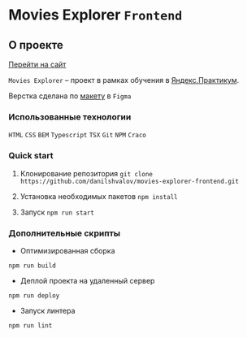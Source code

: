 # Movies Explorer `Frontend`  

## О проекте

[Перейти на сайт](https://ds.movies-explorer.nomoredomains.icu)

`Movies Explorer` – проект в рамках обучения в [Яндекс.Практикум](https://praktikum.yandex.ru/).

Верстка сделана по [макету](https://www.figma.com/file/XLVdaJOYgaeg6SbZIVbH10/template?node-id=932%3A3407) в `Figma`


### Использованные технологии

`HTML` `CSS` `BEM` `Typescript` `TSX` `Git` `NPM` `Craco`

### Quick start

1. Клонирование репозитория
`
git clone https://github.com/danilshvalov/movies-explorer-frontend.git
`

2. Установка необходимых пакетов
`
npm install
`

3. Запуск
`
npm run start
`

### Дополнительные скрипты

* Оптимизированная сборка

`
npm run build
`

* Деплой проекта на удаленный сервер

`
npm run deploy
`

* Запуск линтера

`
npm run lint
`
